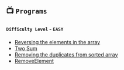 ## 📺  `Programs`

#### `Difficulty Level` - `EASY`
 * [Reversing the elements in the array](https://github.com/devrath/studious-ds-adventure/tree/main/collection/Arrays/Programs/ReverseArray)
 * [Two Sum](https://github.com/devrath/studious-ds-adventure/tree/main/collection/Arrays/Programs/TwoSum)
 * [Removing the duplicates from sorted array](https://github.com/devrath/studious-ds-adventure/tree/main/collection/Arrays/Programs/RemoveDuplicatesfromSortedArray)
 * [RemoveElement](https://github.com/devrath/studious-ds-adventure/tree/main/collection/Arrays/Programs/RemoveElement)



